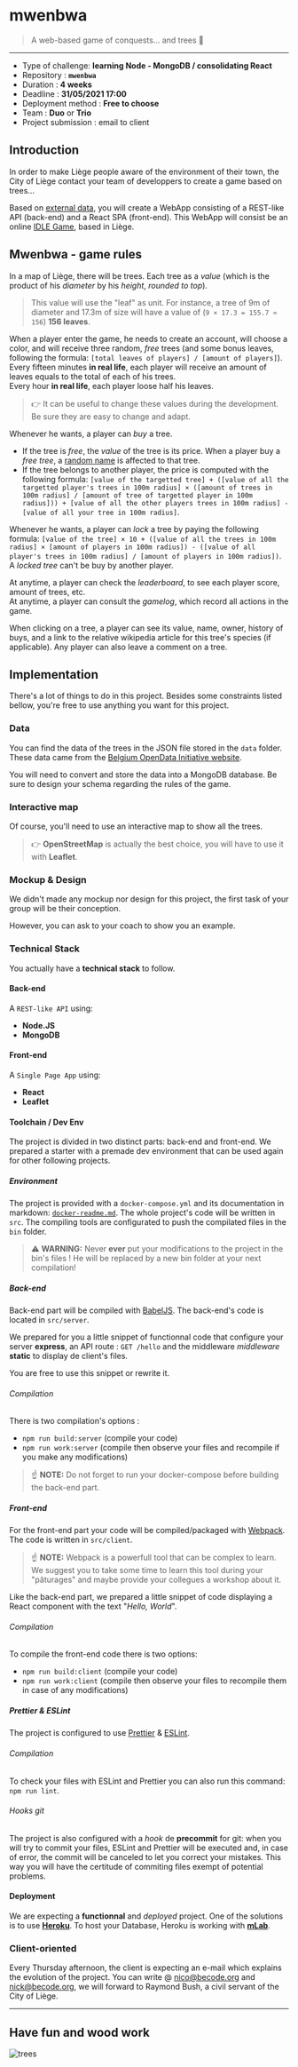 # mwenbwa

> A web-based game of conquests… and trees :deciduous_tree:

* * *

- Type of challenge: **learning Node - MongoDB / consolidating React**
- Repository : **`mwenbwa`**
- Duration : **4 weeks**
- Deadline : **31/05/2021 17:00**
- Deployment method : **Free to choose**
- Team : **Duo** or **Trio**
- Project submission : email to client

## Introduction

In order to make Liège people aware of the environment of their town, the City of Liège contact your team of developpers to create a game based on trees...

Based on [external data](https://data.gov.be/en/node/48556), you will create a WebApp consisting of a REST-like API (back-end) and a React SPA (front-end). This WebApp will consist be an online [IDLE Game](https://en.wikipedia.org/wiki/Incremental_game), based in Liège.

## Mwenbwa - game rules

In a map of Liège, there will be trees. Each tree as a _value_ (which is the product of his _diameter_ by his _height_, *rounded to top*). 

> This value will use the "leaf" as unit. For instance, a tree of 9m of diameter and 17.3m of size will have a value of (`9 × 17.3 = 155.7 ≈ 156`) **156 leaves**.

When a player enter the game, he needs to create an account, will choose a color, and will receive three random, *free* trees (and some bonus leaves, following the formula: `[total leaves of players] / [amount of players]`).  
Every fifteen minutes **in real life**, each player will receive an amount of leaves equals to the total of each of his trees.  
Every hour **in real life**, each player loose half his leaves.

> 👉 It can be useful to change these values during the development. Be sure they are easy to change and adapt.

Whenever he wants, a player can _buy_ a tree. 

- If the tree is *free*, the _value_ of the tree is its price. When a player buy a *free tree*, a [random name](https://www.npmjs.com/package/fantasy-name-generator) is affected to that tree.
- If the tree belongs to another player, the price is computed with the following formula: `[value of the targetted tree] + ([value of all the targetted player's trees in 100m radius] × ([amount of trees in 100m radius] / [amount of tree of targetted player in 100m radius])) + [value of all the other players trees in 100m radius] - [value of all your tree in 100m radius]`.

Whenever he wants, a player can *lock* a tree by paying the following formula: `[value of the tree] × 10 + ([value of all the trees in 100m radius] × [amount of players in 100m radius]) - ([value of all player's trees in 100m radius] / [amount of players in 100m radius])`. A *locked tree* can't be buy by another player.

At anytime, a player can check the *leaderboard*, to see each player score, amount of trees, etc.  
At anytime, a player can consult the *gamelog*, which record all actions in the game.

When clicking on a tree, a player can see its value, name, owner, history of buys, and a link to the relative wikipedia article for this tree's species (if applicable). Any player can also leave a comment on a tree.

## Implementation

There's a lot of things to do in this project. Besides some constraints listed bellow, you're free to use anything you want for this project.

### Data

You can find the data of the trees in the JSON file stored in the `data` folder. These data came from the [Belgium OpenData Initiative website](https://data.gov.be).

You will need to convert and store the data into a MongoDB database. Be sure to design your schema regarding the rules of the game.

### Interactive map

Of course, you'll need to use an interactive map to show all the trees. 

> 👉 **OpenStreetMap** is actually the best choice, you will have to use it with **Leaflet**.

### Mockup & Design

We didn't made any mockup nor design for this project, the first task of your group will be their conception.

However, you can ask to your coach to show you an example. 

### Technical Stack

You actually have a **technical stack** to follow.

#### Back-end

A `REST-like API` using:

- **Node.JS**
- **MongoDB**

#### Front-end

A `Single Page App` using:

- **React**
- **Leaflet**

#### Toolchain / Dev Env

The project is divided in two distinct parts: back-end and front-end. We prepared a starter with a premade dev environment that can be used again for other following projects. 

##### Environment

The project is provided with a `docker-compose.yml` and its documentation in markdown: [`docker-readme.md`](./docker-readme.md).
The whole project's code will be written in `src`. The compiling tools are configurated to push the compilated files in the `bin` folder.

> ⚠️ **WARNING:** Never **ever** put your modifications to the project in the bin's files ! He will be replaced by a new bin folder at your next compilation!

##### Back-end

Back-end part will be compiled with [BabelJS](https://babeljs.io). The back-end's code is located in  `src/server`.

We prepared for you a little snippet of functionnal code that configure your server **express**, an API route : `GET /hello` and the middleware *middleware* **static** to display de client's files.

You are free to use this snippet or rewrite it. 
 
###### Compilation

There is two compilation's options :

- `npm run build:server` (compile your code)
- `npm run work:server` (compile then observe your files and recompile if you make any modifications)
> ☝️ **NOTE:** Do not forget to run your docker-compose before building the back-end part.

##### Front-end

For the front-end part your code will be compiled/packaged with [Webpack](https://webpack.js.org/). The code is written in `src/client`.

> ☝️ **NOTE:** Webpack is a powerfull tool that can be complex to learn. We suggest you to take some time to learn this tool during your "pâturages" and maybe provide your collegues a workshop about it.

Like the back-end part, we prepared a little snippet of code displaying a React component with the text "*Hello, World*".
 
###### Compilation

To compile the front-end code there is two options:

- `npm run build:client` (compile your code)
- `npm run work:client` (compile then observe your files to recompile them in case of any modifications)

##### Prettier & ESLint

The project is configured to use  [Prettier](https://prettier.io) & [ESLint](https://eslint.org).

###### Compilation

To check your files with ESLint and Prettier you can also run this command:  `npm run lint`.

###### Hooks git

The project is also configured with a *hook* de **precommit** for git: when you will try to commit your files, ESLint and Prettier will be executed and, in case of error, the commit will be canceled to let you correct your mistakes. This way you will have the certitude of commiting files exempt of potential problems. 

#### Deployment

We are expecting a **functionnal** and *deployed* project.
One of the solutions is to use [**Heroku**](https://www.heroku.com). To host your Database, Heroku is working with [**mLab**](https://mlab.com).

### Client-oriented
 
Every Thursday afternoon, the client is expecting an e-mail which explains the evolution of the project. 
You can write @ nico@becode.org and nick@becode.org, we will forward to Raymond Bush, a civil servant of the City of Liège. 

* * *

## Have fun and wood work


![trees](https://media.giphy.com/media/RJD7cICGxN5nsIBLCo/giphy.gif)